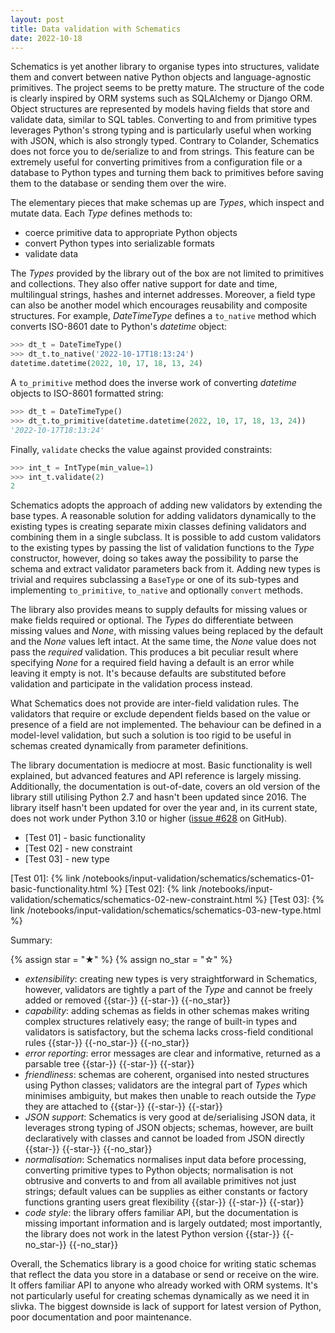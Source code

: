 ```yaml
---
layout: post
title: Data validation with Schematics
date: 2022-10-18
---
```


Schematics is yet another library to organise types into structures,
validate them and convert between native Python objects and
language-agnostic primitives. The project seems to be pretty mature.
The structure of the code is clearly inspired by ORM systems such as
SQLAlchemy or Django ORM. Object structures are represented by models
having fields that store and validate data, similar to SQL tables.
Converting to and from primitive types leverages Python's strong
typing and is particularly useful when working with JSON, which is
also strongly typed. Contrary to Colander, Schematics does not force
you to de/serialize to and from strings. This feature can be extremely
useful for converting primitives from a configuration file or a
database to Python types and turning them back to primitives before
saving them to the database or sending them over the wire.

The elementary pieces that make schemas up are _Types_, which inspect
and mutate data. Each _Type_ defines methods to:

- coerce primitive data to appropriate Python objects
- convert Python types into serializable formats
- validate data

The _Types_ provided by the library out of the box are not limited to
primitives and collections. They also offer native support for date and
time, multilingual strings, hashes and internet addresses. Moreover, a
field type can also be another model which encourages reusability and
composite structures. For example, _DateTimeType_ defines a
`to_native` method which converts ISO-8601 date to Python's _datetime_
object:

```python
>>> dt_t = DateTimeType()
>>> dt_t.to_native('2022-10-17T18:13:24')
datetime.datetime(2022, 10, 17, 18, 13, 24)
```

A `to_primitive` method does the inverse work of converting _datetime_
objects to ISO-8601 formatted string:

```python
>>> dt_t = DateTimeType()
>>> dt_t.to_primitive(datetime.datetime(2022, 10, 17, 18, 13, 24))
'2022-10-17T18:13:24'
```

Finally, `validate` checks the value against provided constraints:

```python
>>> int_t = IntType(min_value=1)
>>> int_t.validate(2)
2
```

Schematics adopts the approach of adding new validators by extending
the base types. A reasonable solution for adding validators
dynamically to the existing types is creating separate mixin classes
defining validators and combining them in a single subclass. It is
possible to add custom validators to the existing types by passing the
list of validation functions to the _Type_ constructor, however, doing
so takes away the possibility to parse the schema and extract
validator parameters back from it. Adding new types is trivial and
requires subclassing a `BaseType` or one of its sub-types and
implementing `to_primitive`, `to_native` and optionally `convert`
methods.

The library also provides means to supply defaults for missing values
or make fields required or optional. The _Types_ do differentiate
between missing values and _None_, with missing values being replaced
by the default and the _None_ values left intact. At the same time,
the _None_ value does not pass the _required_ validation. This
produces a bit peculiar result where specifying _None_ for a required
field having a default is an error while leaving it empty is not. It's
because defaults are substituted before validation and participate in
the validation process instead. 

What Schematics does not provide are inter-field validation rules. The
validators that require or exclude dependent fields based on the value
or presence of a field are not implemented. The behaviour can be
defined in a model-level validation, but such a solution is too rigid
to be useful in schemas created dynamically from parameter
definitions.

The library documentation is mediocre at most. Basic functionality is
well explained, but advanced features and API reference is largely
missing. Additionally, the documentation is out-of-date, covers an old
version of the library still utilising Python 2.7 and hasn't been
updated since 2016. The library itself hasn't been updated for over
the year and, in its current state, does not work under Python 3.10 or
higher ([issue #628] on GitHub).

[issue #628]: https://github.com/schematics/schematics/issues/628

- [Test 01] - basic functionality
- [Test 02] - new constraint
- [Test 03] - new type

[Test 01]: {% link /notebooks/input-validation/schematics/schematics-01-basic-functionality.html %}
[Test 02]: {% link /notebooks/input-validation/schematics/schematics-02-new-constraint.html %}
[Test 03]: {% link /notebooks/input-validation/schematics/schematics-03-new-type.html %}

Summary:

{% assign star = "&#9733;" %}
{% assign no_star = "&#9734;" %}

- *extensibility*: creating new types is very straightforward in
  Schematics, however, validators are tightly a part of the _Type_ and
  cannot be freely added or removed {{star-}} {{-star-}} {{-no_star}}
- *capability*: adding schemas as fields in other schemas makes
  writing complex structures relatively easy; the range of built-in
  types and validators is satisfactory, but the schema lacks
  cross-field conditional rules {{star-}} {{-no_star-}} {{-no_star}}
- *error reporting*: error messages are clear and informative,
  returned as a parsable tree {{star-}} {{-star-}} {{-star}}
- *friendliness*: schemas are coherent, organised into nested
  structures using Python classes; validators are the integral part of
  _Types_ which minimises ambiguity, but makes then unable to reach
  outside the _Type_ they are attached to {{star-}} {{-star-}}
  {{-star}}
- *JSON support*: Schematics is very good at de/serialising JSON data,
  it leverages strong typing of JSON objects; schemas, however, are
  built declaratively with classes and cannot be loaded from JSON
  directly {{star-}} {{-star-}} {{-no_star}}
- *normalisation*: Schematics normalises input data before processing,
  converting primitive types to Python objects; normalisation is not
  obtrusive and converts to and from all available primitives not just
  strings; default values can be supplies as either constants or
  factory functions granting users great flexibility {{star-}}
  {{-star-}} {{-star}}
- *code style*: the library offers familiar API, but the documentation
  is missing important information and is largely outdated; most
  importantly, the library does not work in the latest Python version
  {{star-}} {{-no_star-}} {{-no_star}}

Overall, the Schematics library is a good choice for writing static schemas that reflect the data you store in a database or send or receive on the wire. It offers familiar API to anyone who already worked with ORM systems. It's not particularly useful for creating schemas dynamically as we need it in slivka. The biggest downside is lack of support for latest version of Python, poor documentation and poor maintenance.

